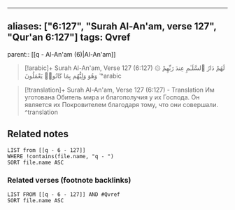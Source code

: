 
---
aliases: ["6:127", "Surah Al-An'am, verse 127", "Qur'an 6:127"]
tags: Qvref
---

parent:: [[q - Al-An'am (6)|Al-An'am]]

> [!arabic]+ Surah Al-An'am, Verse 127 (6:127)
> <span class="quran-arabic">۞ لَهُمْ دَارُ ٱلسَّلَـٰمِ عِندَ رَبِّهِمْ ۖ وَهُوَ وَلِيُّهُم بِمَا كَانُوا۟ يَعْمَلُونَ</span>
^arabic

> [!translation]+ Surah Al-An'am, Verse 127 (6:127) - Translation
> Им уготована Обитель мира и благополучия у их Господа. Он является их Покровителем благодаря тому, что они совершали.
^translation



## Related notes
```dataview
LIST from [[q - 6 - 127]]
WHERE !contains(file.name, "q - ")
SORT file.name ASC
```

### Related verses (footnote backlinks)
```dataview
LIST FROM [[q - 6 - 127]] AND #Qvref
SORT file.name ASC
```

